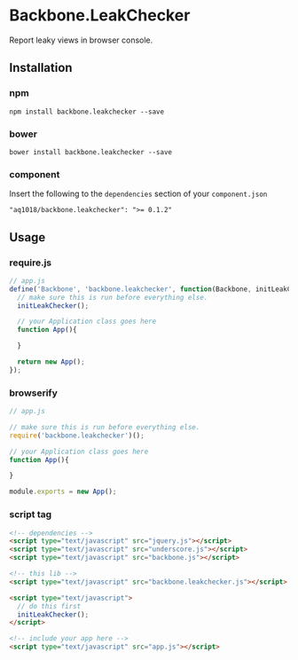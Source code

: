 Backbone.LeakChecker
====================

Report leaky views in browser console.


## Installation

### npm

```
npm install backbone.leakchecker --save
```

### bower

```
bower install backbone.leakchecker --save
```

### component

Insert the following to the `dependencies` section of your `component.json`

```
"aq1018/backbone.leakchecker": ">= 0.1.2"
```

## Usage

### require.js

```js
// app.js
define('Backbone', 'backbone.leakchecker', function(Backbone, initLeakChecker) {
  // make sure this is run before everything else.
  initLeakChecker();

  // your Application class goes here
  function App(){

  }

  return new App();
});

```

### browserify

```js
// app.js

// make sure this is run before everything else.
require('backbone.leakchecker')();

// your Application class goes here
function App(){

}

module.exports = new App();
```

### script tag

```html
<!-- dependencies -->
<script type="text/javascript" src="jquery.js"></script>
<script type="text/javascript" src="underscore.js"></script>
<script type="text/javascript" src="backbone.js"></script>

<!-- this lib -->
<script type="text/javascript" src="backbone.leakchecker.js"></script>

<script type="text/javascript">
  // do this first
  initLeakChecker();
</script>

<!-- include your app here -->
<script type="text/javascript" src="app.js"></script>
```
